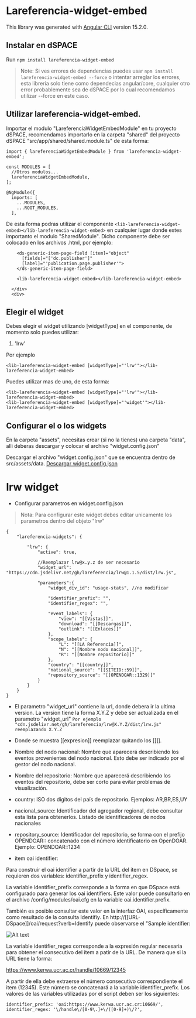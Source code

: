 # Lareferencia-widget-embed

This library was generated with [Angular CLI](https://github.com/angular/angular-cli) version 15.2.0.

## Instalar en dSPACE

Run `npm install lareferencia-widget-embed`
> Note: Si ves errores de dependencias puedes usar `npm install lareferencia-widget-embed --force` o intentar arreglar los errores, esta libreria solo tiene como dependecias angular/core, cualquier otro error probablemente sea de dSPACE por lo cual recomendamos utilizar --force en este caso.

## Utilizar lareferencia-widget-embed.

Importar el modulo "LareferenciaWidgetEmbedModule" en tu proyecto dSPACE, recomendamos importarlo en la carpeta "shared" del proyecto dSPACE 
"src/app/shared/shared.module.ts" de esta forma:

```
import { lareferenciaWidgetEmbedModule } from 'lareferencia-widget-embed';

const MODULES = [
  //Otros modulos...
  lareferenciaWidgetEmbedModule,
];

@NgModule({
  imports: [
    ...MODULES,
    ...ROOT_MODULES,
  ],
```

De esta forma podras utilizar el componente
```<lib-lareferencia-widget-embed></lib-lareferencia-widget-embed>``` 
en cualquier lugar donde estes importanto el modulo "SharedModule". Dicho componente debe ser colocado en los archivos .html, por ejemplo:
```
    <ds-generic-item-page-field [item]="object"
      [fields]="['dc.publisher']"
      [label]="'publication.page.publisher'">
    </ds-generic-item-page-field>

    <lib-lareferencia-widget-embed></lib-lareferencia-widget-embed>
    
  </div>
  <div>
```

## Elegir el widget

Debes elegir el widget utilizando [widgetType] en el componente, de momento solo puedes utilizar:
1. 'lrw'

Por ejemplo 
```
<lib-lareferencia-widget-embed [widgetType]="'lrw'"></lib-lareferencia-widget-embed>
```
Puedes utilizar mas de uno, de esta forma:

```
<lib-lareferencia-widget-embed [widgetType]="'lrw'"></lib-lareferencia-widget-embed>
<lib-lareferencia-widget-embed [widgetType]="'widget'"></lib-lareferencia-widget-embed>
```

## Configurar el o los widgets

En la carpeta "assets", necesitas crear (si no la tienes) una carpeta "data", alli deberas descargar y colocar el archivo "widget.config.json"

Descargar el archivo "widget.config.json" que se encuentra dentro de src/assets/data.
[Descargar widget.config.json](/src/assets/data/widget.config.json)


# lrw widget

- Configurar parametros en widget.config.json 
> Nota: Para configurar este widget debes editar unicamente los parametros dentro del objeto "lrw"

```
{
    "lareferencia-widgets": {

        "lrw": { 
            "active": true,
            
            //Reemplazar lrw@x.y.z de ser necesario
            "widget_url": "https://cdn.jsdelivr.net/gh/lareferencia/lrw@1.1.5/dist/lrw.js", 
            
            "parameters":{
                "widget_div_id": "usage-stats", //no modificar

                "identifier_prefix": "",
                "identifier_regex": "",

                "event_labels": {   
                    "view": "[[Vistas]]",
                    "download": "[[Descargas]]",
                    "outlink": "[[Enlaces]]"
                },
                "scope_labels": {
                    "L": "[[LA Referencia]]",
                    "N": "[[Nombre nodo nacional]]",
                    "R": "[[Nombre repositorio]]"
                },
                "country": "[[country]]",
                "national_source": "[[SITEID::59]]",
                "repository_source": "[[OPENDOAR::1329]]"
            }
        }
    }
}
```

- El parametro "widget_url" contiene la url, donde debera ir la ultima version.
La version tiene la forma X.Y.Z y debe ser actualizada en el parametro "widget_url"
`Por ejemplo "cdn.jsdelivr.net/gh/lareferencia/lrw@X.Y.Z/dist/lrw.js" reemplazando X.Y.Z`

- Donde se muestra [[expresion]] reemplazar quitando los [[]].
  
- Nombre del nodo nacional:
Nombre que aparecerá describiendo los eventos provenientes del nodo nacional. Esto debe ser indicado por el gestor del nodo nacional.

- Nombre del repositorio:
Nombre que aparecerá describiendo los eventos del repositorio, debe ser corto para evitar problemas de visualización.

- country:
ISO dos digitos del país de repositorio. Ejemplos: AR,BR,ES,UY

- nacional_source:
Identificador del agregador regional, debe consultar esta lista para obtenerlos. Listado de identificadores de nodos nacionales

- repository_source:
Identificador del repositorio, se forma con el prefijo OPENDOAR:: concatenado con el número identificatorio en OpenDOAR. Ejemplo: OPENDOAR::1234

- item oai identifier:

Para construir el oai identifier a partir de la URL del item en DSpace, se requieren dos variables: identifier_prefix y identifier_regex.

La variable identifier_prefix corresponde a la forma en que DSpace está configurado para generar los oai identifiers. Este valor puede consultarlo en el archivo /config/modules/oai.cfg en la variable oai.identifier.prefix.

También es posible consultar este valor en la interfaz OAI, específicamente como resultado de la consulta Identifiy. En http://[[URL-DSpace]]/oai/request?verb=Identify puede observarse el "Sample identifier:

![Alt text](image-2.png)

La variable identifier_regex corresponde a la expresión regular necesaria para obtener el consecutivo del ítem a patir de la URL. De manera que si la URL tiene la forma:

https://www.kerwa.ucr.ac.cr/handle/10669/12345

A partir de ella debe extraerse el número consecutivo correspondiente el item (12345). Este número se concatenará a la variable identifier_prefix. Los valores de las variables utilizadas por el script deben ser los siguientes:

`identifier_prefix: 'oai:https://www.kerwa.ucr.ac.cr:10669/',
identifier_regex: '\/handle\/[0-9\.]+\/([0-9]+)\/?',`